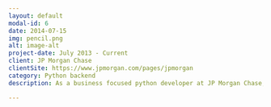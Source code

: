 ```yaml
---
layout: default
modal-id: 6
date: 2014-07-15
img: pencil.png
alt: image-alt
project-date: July 2013 - Current
client: JP Morgan Chase
clientSite: https://www.jpmorgan.com/pages/jpmorgan
category: Python backend
description: As a business focused python developer at JP Morgan Chase, I am responsible for understanding the needs of traders and regulations. Create new functionalities and support trading desks, downstream systems, and reports.

---
```

